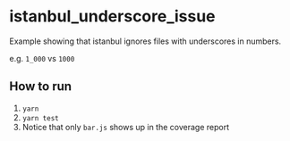 # istanbul_underscore_issue

Example showing that istanbul ignores files with underscores in numbers.

e.g. `1_000` vs `1000`

## How to run

1. `yarn`
2. `yarn test`
3. Notice that only `bar.js` shows up in the coverage report
